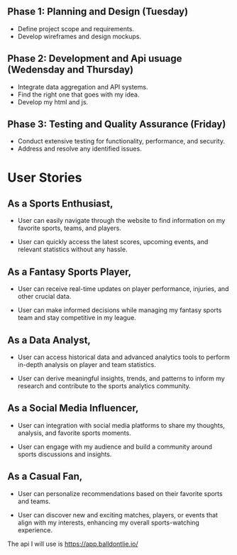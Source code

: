 ## Phase 1: Planning and Design (Tuesday)
- Define project scope and requirements.
- Develop wireframes and design mockups.

## Phase 2: Development and Api usuage (Wedensday and Thursday)
- Integrate data aggregation and API systems.
- Find the right one that goes with my idea.
- Develop my html and js.

## Phase 3: Testing and Quality Assurance (Friday)
- Conduct extensive testing for functionality, performance, and security.
- Address and resolve any identified issues.


# User Stories 

## As a Sports Enthusiast,

- User can easily navigate through the website to find information on my favorite sports, teams, and players.

- User can quickly access the latest scores, upcoming events, and relevant statistics without any hassle.

## As a Fantasy Sports Player,

- User can receive real-time updates on player performance, injuries, and other crucial data. 

- User can make informed decisions while managing my fantasy sports team and stay competitive in my league.

## As a Data Analyst,

- User can access historical data and advanced analytics tools to perform in-depth analysis on player and team statistics.

- User can derive meaningful insights, trends, and patterns to inform my research and contribute to the sports analytics community.

## As a Social Media Influencer,

- User can integration with social media platforms to share my thoughts, analysis, and favorite sports moments.

- User can engage with my audience and build a community around sports discussions and insights.

## As a Casual Fan,

- User can personalize recommendations based on their favorite sports and teams.

- User can discover new and exciting matches, players, or events that align with my interests, enhancing my overall sports-watching experience.

The api I will use is https://app.balldontlie.io/

